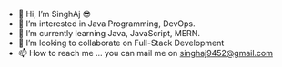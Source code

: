 - 👋 Hi, I’m SinghAj 😎
- 👀 I’m interested in Java Programming, DevOps.
- 🌱 I’m currently learning Java, JavaScript, MERN.
- 💞️ I’m looking to collaborate on Full-Stack Development
- 📫 How to reach me ... you can mail me on singhaj9452@gmail.com

<!---
singhaj9451/singhaj9451 is a ✨ special ✨ repository because its `README.md` (this file) appears on your GitHub profile.
You can click the Preview link to take a look at your changes.
--->
